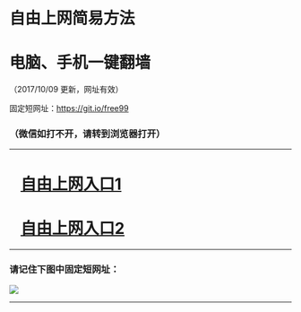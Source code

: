 ﻿# 自由上网简易方法

# 电脑、手机一键翻墙

（2017/10/09 更新，网址有效）

固定短网址：https://git.io/free99

### （微信如打不开，请转到浏览器打开）


***





# &nbsp;&nbsp; <a href="http://ft2542421732.fwq-tz-1001.info/fwqtz01.html?t=100900128164 " target="_blank">自由上网入口1</a>
# &nbsp;&nbsp; <a href="http://ft2534817432.fwq-tz-1002.info/fwqtz02.html?t=10090011546 " target="_blank">自由上网入口2</a>
***

### 请记住下图中固定短网址：

<img src="https://s3-us-west-2.amazonaws.com/fwq-1001/yjfq-20170905okok.png" /> 


***

